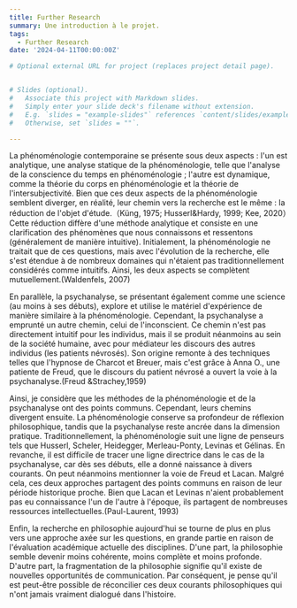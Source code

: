 ```yaml
---
title: Further Research
summary: Une introduction à le projet.
tags:
  - Further Research
date: '2024-04-11T00:00:00Z'

# Optional external URL for project (replaces project detail page).


# Slides (optional).
#   Associate this project with Markdown slides.
#   Simply enter your slide deck's filename without extension.
#   E.g. `slides = "example-slides"` references `content/slides/example-slides.md`.
#   Otherwise, set `slides = ""`.

---
```


La phénoménologie contemporaine se présente sous deux aspects : l'un est analytique, une analyse statique de la phénoménologie, telle que l'analyse de la conscience du temps en phénoménologie ; l'autre est dynamique, comme la théorie du corps en phénoménologie et la théorie de l'intersubjectivité. Bien que ces deux aspects de la phénoménologie semblent diverger, en réalité, leur chemin vers la recherche est le même : la réduction de l'objet d'étude.（Küng, 1975; Husserl&Hardy, 1999; Kee, 2020）Cette réduction diffère d'une méthode analytique et consiste en une clarification des phénomènes que nous connaissons et ressentons (généralement de manière intuitive). Initialement, la phénoménologie ne traitait que de ces questions, mais avec l'évolution de la recherche, elle s'est étendue à de nombreux domaines qui n'étaient pas traditionnellement considérés comme intuitifs. Ainsi, les deux aspects se complètent mutuellement.(Waldenfels, 2007)

En parallèle, la psychanalyse, se présentant également comme une science (au moins à ses débuts), explore et utilise le matériel d'expérience de manière similaire à la phénoménologie. Cependant, la psychanalyse a emprunté un autre chemin, celui de l'inconscient. Ce chemin n'est pas directement intuitif pour les individus, mais il se produit néanmoins au sein de la société humaine, avec pour médiateur les discours des autres individus (les patients névrosés). Son origine remonte à des techniques telles que l'hypnose de Charcot et Breuer, mais c'est grâce à Anna O., une patiente de Freud, que le discours du patient névrosé a ouvert la voie à la psychanalyse.(Freud &Strachey,1959)

Ainsi, je considère que les méthodes de la phénoménologie et de la psychanalyse ont des points communs. Cependant, leurs chemins divergent ensuite. La phénoménologie conserve sa profondeur de réflexion philosophique, tandis que la psychanalyse reste ancrée dans la dimension pratique. Traditionnellement, la phénoménologie suit une ligne de penseurs tels que Husserl, Scheler, Heidegger, Merleau-Ponty, Levinas et Gélinas. En revanche, il est difficile de tracer une ligne directrice dans le cas de la psychanalyse, car dès ses débuts, elle a donné naissance à divers courants. On peut néanmoins mentionner la voie de Freud et Lacan. Malgré cela, ces deux approches partagent des points communs en raison de leur période historique proche. Bien que Lacan et Levinas n'aient probablement pas eu connaissance l'un de l'autre à l'époque, ils partagent de nombreuses ressources intellectuelles.(Paul-Laurent, 1993)

Enfin, la recherche en philosophie aujourd'hui se tourne de plus en plus vers une approche axée sur les questions, en grande partie en raison de l'évaluation académique actuelle des disciplines. D'une part, la philosophie semble devenir moins cohérente, moins complète et moins profonde. D'autre part, la fragmentation de la philosophie signifie qu'il existe de nouvelles opportunités de communication. Par conséquent, je pense qu'il est peut-être possible de réconcilier ces deux courants philosophiques qui n'ont jamais vraiment dialogué dans l'histoire.
